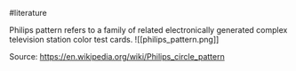 #literature

Philips pattern refers to a family of related electronically generated complex television station color test cards.
![[philips_pattern.png]]

Source:
https://en.wikipedia.org/wiki/Philips_circle_pattern